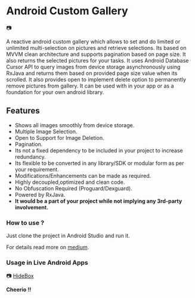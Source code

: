 # Android Custom Gallery

:camera:

A reactive android custom gallery which allows to set and do limited or unlimited multi-selection on pictures and retrieve selections. Its based on MVVM clean architecture and supports pagination based on page size.
It also returns the selected pictures for your tasks. It uses Android Database Cursor API to query images from device storage asynchronously using RxJava and returns them based on provided page size value when its scrolled.
It also provides open to implement delete option to permanently remove pictures from gallery.
It can be used with in your app or as a foundation for your own android library.

## Features
 - Shows all images smoothly from device storage.
 - Multiple Image Selection.
 - Open to Support for Image Deletion.
 - Pagination.
 - Its not a fixed dependency to be included in your project to increase redundancy.
 - Its flexible to be converted in any library/SDK or modular form as per your requirement.
 - Modifications/Enhancements can be made as required.
 - Highly decoupled,optimized and clean code.
 - No Obfuscation Required (Proguard/Dexguard).
 - Powered by RxJava.
 - **It would be a part of your project while not implying any 3rd-party involvement.**
 
 ### How to use ?
   
   Just clone the project in Android Studio and run it. 
  
   For details read more on [medium](https://android.jlelse.eu/custom-gallery-for-android-af2437b227da).
     
 ### Usage in Live Android Apps
    
 :camera: [HideBox](https://play.google.com/store/apps/details?id=com.hidebox.mobileapp) 
 
 



**Cheerio !!**

